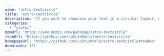 ```yaml
---
name: "astro-textcircle"
title: "astro-textcircle"
description: "If you want to showcase your text in a circular layout, give this Astro component a try."
categories:
  - "css+ui"
npmUrl: "https://www.npmjs.com/package/astro-textcircle"
repoUrl: "https://github.com/LoStisWorld/astro-textcircle"
homepageUrl: "https://github.com/LoStisWorld/astro-textcircle#readme"
downloads: 151
---
```


